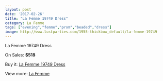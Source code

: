 ```yaml
---
layout: post
date: '2017-02-26'
title: "La Femme 19749 Dress"
category: La Femme
tags: ["evening","femme","prom","beaded","dress"]
image: http://www.lustparties.com/1955-thickbox_default/la-femme-19749-dress.jpg
---
```

La Femme 19749 Dress

On Sales: **$518**
<a href="https://www.lustparties.com/en/la-femme/622-la-femme-19749-dress.html"><amp-img layout="responsive" width="600" height="600" src="//www.lustparties.com/1955-thickbox_default/la-femme-19749-dress.jpg" alt="La Femme 19749 Dress 0" /></a>
<a href="https://www.lustparties.com/en/la-femme/622-la-femme-19749-dress.html"><amp-img layout="responsive" width="600" height="600" src="//www.lustparties.com/1957-thickbox_default/la-femme-19749-dress.jpg" alt="La Femme 19749 Dress 1" /></a>
<a href="https://www.lustparties.com/en/la-femme/622-la-femme-19749-dress.html"><amp-img layout="responsive" width="600" height="600" src="//www.lustparties.com/1956-thickbox_default/la-femme-19749-dress.jpg" alt="La Femme 19749 Dress 2" /></a>

Buy it: [La Femme 19749 Dress](https://www.lustparties.com/en/la-femme/622-la-femme-19749-dress.html "La Femme 19749 Dress")

View more: [La Femme](https://www.lustparties.com/en/4-la-femme "La Femme")